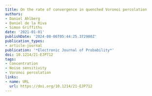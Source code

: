 ```yaml
---
title: On the rate of convergence in quenched Voronoi percolation
authors:
- Daniel Ahlberg
- Daniel de la Riva
- Simon Griffiths
date: '2021-01-01'
publishDate: '2024-08-06T05:44:25.372980Z'
publication_types:
- article-journal
publication: '*Electronic Journal of Probability*'
doi: 10.1214/21-EJP712
tags:
- Concentration
- Noise sensitivity
- Voronoi percolation
links:
- name: URL
  url: https://doi.org/10.1214/21-EJP712
---
```

